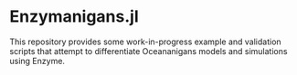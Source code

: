# Enzymanigans.jl

This repository provides some work-in-progress example and validation scripts that attempt to differentiate Oceananigans models and simulations using Enzyme.
